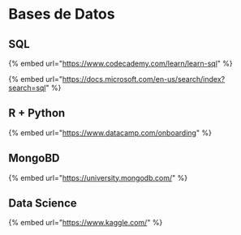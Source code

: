 # Bases de Datos

## SQL

{% embed url="https://www.codecademy.com/learn/learn-sql" %}



{% embed url="https://docs.microsoft.com/en-us/search/index?search=sql" %}

## R + Python

{% embed url="https://www.datacamp.com/onboarding" %}

## MongoBD

{% embed url="https://university.mongodb.com/" %}

## Data Science

{% embed url="https://www.kaggle.com/" %}





